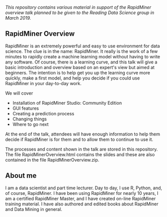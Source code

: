 _This repository contains various material in support of the RapidMiner overview talk planned to be given to the Reading Data Science group in March 2019._

## RapidMiner Overview

RapidMiner is an extremely powerful and easy to use environment for data science. The clue is in the name: RapidMiner. It really is the work of a few minutes to rapidly create a machine learning model without having to write any software. Of course, there is a learning curve, and this talk will give a basic introduction and overview based on an expert's view but aimed at beginners. The intention is to help get you up the learning curve more quickly, make a first model, and help you decide if you could use RapidMiner in your day-to-day work.

We will cover 

* Installation of RapidMiner Studio: Community Edition
* GUI features
* Creating a prediction process
* Changing things 
* Where to go next

At the end of the talk, attendees will have enough information to help them decide if RapidMiner is for them and to allow them to continue to use it.

The processes and content shown in the talk are stored in this repository. The file RapidMinerOverview.html contains the slides and these are also contained in the file RapidMinerOverview.zip.

## About me
I am a data scientist and part time lecturer. Day to day, I use R, Python, and, of course, RapidMiner. I have been using RapidMiner for nearly 10 years, I am a certified RapidMiner Master, and I have created on-line RapidMiner training material. I have also authored and edited books about RapidMiner and Data Mining in general.
